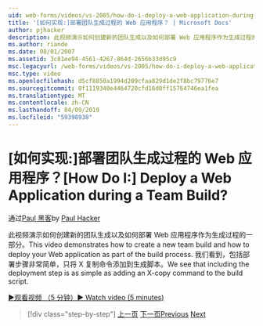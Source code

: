 ```yaml
---
uid: web-forms/videos/vs-2005/how-do-i-deploy-a-web-application-during-a-team-build
title: '[如何实现:]部署团队生成过程的 Web 应用程序？ | Microsoft Docs'
author: pjhacker
description: 此视频演示如何创建新的团队生成以及如何部署 Web 应用程序作为生成过程的一部分。 我们看到该包括便...
ms.author: riande
ms.date: 08/01/2007
ms.assetid: 3c81ee94-4561-4267-864d-2656b33d95c9
msc.legacyurl: /web-forms/videos/vs-2005/how-do-i-deploy-a-web-application-during-a-team-build
msc.type: video
ms.openlocfilehash: d5cf8850a1994d209cfaa829d1de2f8bc79776e7
ms.sourcegitcommit: 0f1119340e4464720cfd16d0ff15764746ea1fea
ms.translationtype: MT
ms.contentlocale: zh-CN
ms.lasthandoff: 04/09/2019
ms.locfileid: "59398938"
---
```

# <a name="how-do-i-deploy-a-web-application-during-a-team-build"></a><span data-ttu-id="0191d-105">[如何实现:]部署团队生成过程的 Web 应用程序？</span><span class="sxs-lookup"><span data-stu-id="0191d-105">[How Do I:] Deploy a Web Application during a Team Build?</span></span>

<span data-ttu-id="0191d-106">通过[Paul 黑客](https://github.com/pjhacker)</span><span class="sxs-lookup"><span data-stu-id="0191d-106">by [Paul Hacker](https://github.com/pjhacker)</span></span>

<span data-ttu-id="0191d-107">此视频演示如何创建新的团队生成以及如何部署 Web 应用程序作为生成过程的一部分。</span><span class="sxs-lookup"><span data-stu-id="0191d-107">This video demonstrates how to create a new team build and how to deploy your Web application as part of the build process.</span></span> <span data-ttu-id="0191d-108">我们看到，包括部署步骤非常简单，只将 X 复制命令添加到生成脚本。</span><span class="sxs-lookup"><span data-stu-id="0191d-108">We see that including the deployment step is as simple as adding an X-copy command to the build script.</span></span>

[<span data-ttu-id="0191d-109">&#9654;观看视频 （5 分钟）</span><span class="sxs-lookup"><span data-stu-id="0191d-109">&#9654; Watch video (5 minutes)</span></span>](https://channel9.msdn.com/Blogs/ASP-NET-Site-Videos/how-do-i-deploy-a-web-application-during-a-team-build)

> [!div class="step-by-step"]
> <span data-ttu-id="0191d-110">[上一页](how-do-i-automate-testing-using-team-build.md)
> [下一页](how-do-i-run-unit-tests-against-a-deployed-database.md)</span><span class="sxs-lookup"><span data-stu-id="0191d-110">[Previous](how-do-i-automate-testing-using-team-build.md)
[Next](how-do-i-run-unit-tests-against-a-deployed-database.md)</span></span>
